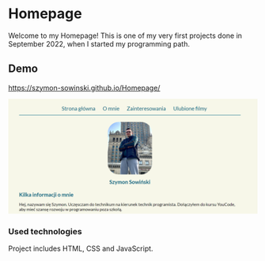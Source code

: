 # Homepage
Welcome to my Homepage! This is one of my very first projects done in September 2022, when I started my programming path.

## Demo
https://szymon-sowinski.github.io/Homepage/

![Website layout](images/layout.png)

### Used technologies
Project includes HTML, CSS and JavaScript.
